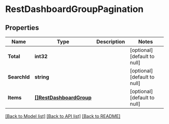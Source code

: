 # RestDashboardGroupPagination

## Properties
Name | Type | Description | Notes
------------ | ------------- | ------------- | -------------
**Total** | **int32** |  | [optional] [default to null]
**SearchId** | **string** |  | [optional] [default to null]
**Items** | [**[]RestDashboardGroup**](RestDashboardGroup.md) |  | [optional] [default to null]

[[Back to Model list]](../README.md#documentation-for-models) [[Back to API list]](../README.md#documentation-for-api-endpoints) [[Back to README]](../README.md)


